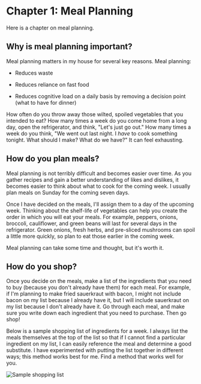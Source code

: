 # Chapter 1: Meal Planning

Here is a chapter on meal planning.

## Why is meal planning important?

Meal planning matters in my house for several key reasons. Meal planning:

-   Reduces waste

-   Reduces reliance on fast food

-   Reduces cognitive load on a daily basis by removing a decision point (what to have for dinner)

How often do you throw away those wilted, spoiled vegetables that you intended to eat? How many times a week do you come home from a long day, open the refrigerator, and think, "Let's just go out." How many times a week do you think, "We went out last night. I *have* to cook something tonight. What should I make? What do we have?" It can feel exhausting.

## How do you plan meals?

Meal planning is not terribly difficult and becomes easier over time. As you gather recipes and gain a better understanding of likes and dislikes, it becomes easier to think about what to cook for the coming week. I usually plan meals on Sunday for the coming seven days.

Once I have decided on the meals, I'll assign them to a day of the upcoming week. Thinking about the shelf-life of vegetables can help you create the order in which you will eat your meals. For example, peppers, onions, broccoli, cauliflower, and green beans will last for several days in the refrigerator. Green onions, fresh herbs, and pre-sliced mushrooms can spoil a little more quickly, so plan to eat those earlier in the coming week.

Meal planning can take some time and thought, but it's worth it.

## How do you shop?

Once you decide on the meals, make a list of the ingredients that you need to buy (because you don't already have them) for each meal. For example, if I'm planning to make fried sauerkraut with bacon, I might not include bacon on my list because I already have it, but I will include sauerkraut on my list because I don't already have it. Go through each meal, and make sure you write down each ingredient that you need to purchase. Then go shop!

Below is a sample shopping list of ingredients for a week. I always list the meals themselves at the top of the list so that if I cannot find a particular ingredient on my list, I can easily reference the meal and determine a good substitute. I have experimented with putting the list together in different ways; this method works best for me. Find a method that works well for you. 

![Sample shopping list](list.jpg "Sample shopping list of ingredients needed for a week's worth of planned meals")

## 
